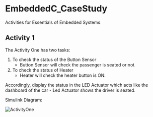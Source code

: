 # EmbeddedC_CaseStudy
Activities for Essentials of Embedded Systems
## Activity 1
<p> The Activity One has two tasks:
    
1.  To check the status of the Button Sensor
    - Button Sensor will check the passenger is seated or not.
2.  To check the status of Heater
    -  Heater will check the heater button is ON.
    
<p> Accordingly, display the status in the LED Actuator which acts like the dashboard of the car
    - Led Actuator shows the driver is seated.
    
<p> Simulink Diagram:
    
![ActivityOne](https://user-images.githubusercontent.com/80656121/115946531-7a36b500-a4df-11eb-8297-46d00c3f8a93.PNG)

